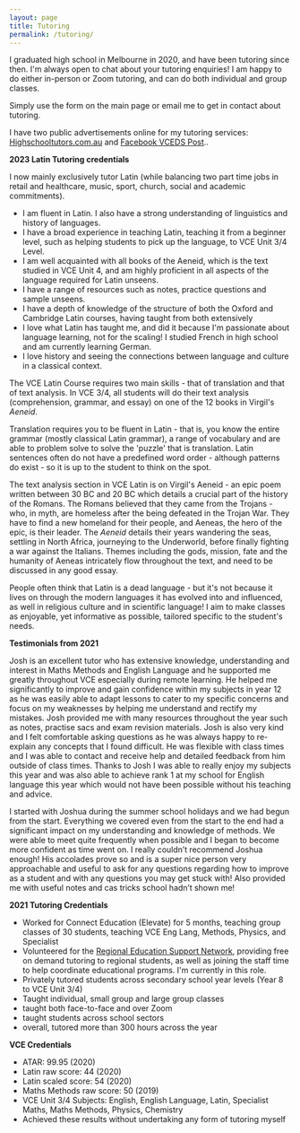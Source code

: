 ```yaml
---
layout: page
title: Tutoring
permalink: /tutoring/
---
```


I graduated high school in Melbourne in 2020, and have been tutoring since then. I'm always open to chat about your tutoring enquiries! I am happy to do either in-person or Zoom tutoring, and can do both individual and group classes.

Simply use the form on the main page or email me to get in contact about tutoring.

I have two public advertisements online for my tutoring services: [Highschooltutors.com.au](https://highschooltutors.com.au/listings/30749) and [Facebook VCEDS Post](https://www.facebook.com/groups/VCEDS/posts/3802280196503598)..

**2023 Latin Tutoring credentials**

I now mainly exclusively tutor Latin (while balancing two part time jobs in retail and healthcare, music, sport, church, social and academic commitments).
- I am fluent in Latin. I also have a strong understanding of linguistics and history of languages.
- I have a broad experience in teaching Latin, teaching it from a beginner level, such as helping students to pick up the language, to VCE Unit 3/4 Level.
- I am well acquainted with all books of the Aeneid, which is the text studied in VCE Unit 4, and am highly proficient in all aspects of the language required for Latin unseens. 
- I have a range of resources such as notes, practice questions and sample unseens.
- I have a depth of knowledge of the structure of both the Oxford and Cambridge Latin courses, having taught from both extensively
- I love what Latin has taught me, and did it because I'm passionate about language learning, not for the scaling! I studied French in high school and am currently learning German.
- I love history and seeing the connections between language and culture in a classical context.

The VCE Latin Course requires two main skills - that of translation and that of text analysis. In VCE 3/4, all students will do their text analysis (comprehension, grammar, and essay) on one of the 12 books in Virgil's _Aeneid_.

Translation requires you to be fluent in Latin - that is, you know the entire grammar (mostly classical Latin grammar), a range of vocabulary and are able to problem solve to solve the 'puzzle' that is translation. Latin sentences often do not have a predefined word order - although patterns do exist - so it is up to the student to think on the spot.

The text analysis section in VCE Latin is on Virgil's Aeneid - an epic poem written between 30 BC and 20 BC which details a crucial part of the history of the Romans. The Romans believed that they came from the Trojans - who, in myth, are homeless after the being defeated in the Trojan War. They have to find a new homeland for their people, and Aeneas, the hero of the epic, is their leader. The _Aeneid_ details their years wandering the seas, settling in North Africa, journeying to the Underworld, before finally fighting a war against the Italians. Themes including the gods, mission, fate and the humanity of Aeneas intricately flow throughout the text, and need to be discussed in any good essay. 

People often think that Latin is a dead language - but it's not because it lives on through the modern languages it has evolved into and influenced, as well in religious culture and in scientific language! I aim to make classes as enjoyable, yet informative as possible, tailored specific to the student's needs.

**Testimonials from 2021**

Josh is an excellent tutor who has extensive knowledge, understanding and interest in Maths Methods and English Language and he supported me greatly throughout VCE especially during remote learning. He helped me significantly to improve and gain confidence within my subjects in year 12 as he was easily able to adapt lessons to cater to my specific concerns and focus on my weaknesses by helping me understand and rectify my mistakes. Josh provided me with many resources throughout the year such as notes, practise sacs and exam revision materials. Josh is also very kind and I felt comfortable asking questions as he was always happy to re-explain any concepts that I found difficult. He was flexible with class times and I was able to contact and receive help and detailed feedback from him outside of class times. Thanks to Josh I was able to really enjoy my subjects this year and was also able to achieve rank 1 at my school for English language this year which would not have been possible without his teaching and advice.

I started with Joshua during the summer school holidays and we had begun from the start. Everything we covered even from the start to the end had a significant impact on my understanding and knowledge of methods. We were able to meet quite frequently when possible and I began to become more confident as time went on. I really couldn’t recommend Joshua enough! His accolades prove so and is a super nice person very approachable and useful to ask for any questions regarding how to improve as a student and with any questions you may get stuck with! Also provided me with useful notes and cas tricks school hadn’t shown me!


**2021 Tutoring Credentials**
- Worked for Connect Education (Elevate) for 5 months, teaching group classes of 30 students, teaching VCE Eng Lang, Methods, Physics, and Specialist
- Volunteered for the [Regional Education Support Network](https://www.resn.org.au), providing free on demand tutoring to regional students, as well as joining the staff time to help coordinate educational programs. I'm currently in this role.
- Privately tutored students across secondary school year levels (Year 8 to VCE Unit 3/4)
- Taught individual, small group and large group classes
- taught both face-to-face and over Zoom
- taught students across school sectors
- overall, tutored more than 300 hours across the year

**VCE Credentials**
- ATAR: 99.95 (2020)
- Latin raw score: 44 (2020)
- Latin scaled score: 54 (2020)
- Maths Methods raw score: 50 (2019)
- VCE Unit 3/4 Subjects: English, English Language, Latin, Specialist Maths, Maths Methods, Physics, Chemistry
- Achieved these results without undertaking any form of tutoring myself


